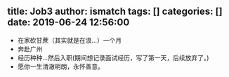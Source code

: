 title: Job3
author: ismatch
tags: []
categories: []
date: 2019-06-24 12:56:00
---
- 在家砍甘蔗（其实就是在浪...）一个月
- 奔赴广州
- 经历种种...然后入职(期间想记录面试经历，写了第一天，后续放弃了。)
- 愿你一生清澈明朗，永怀善意。